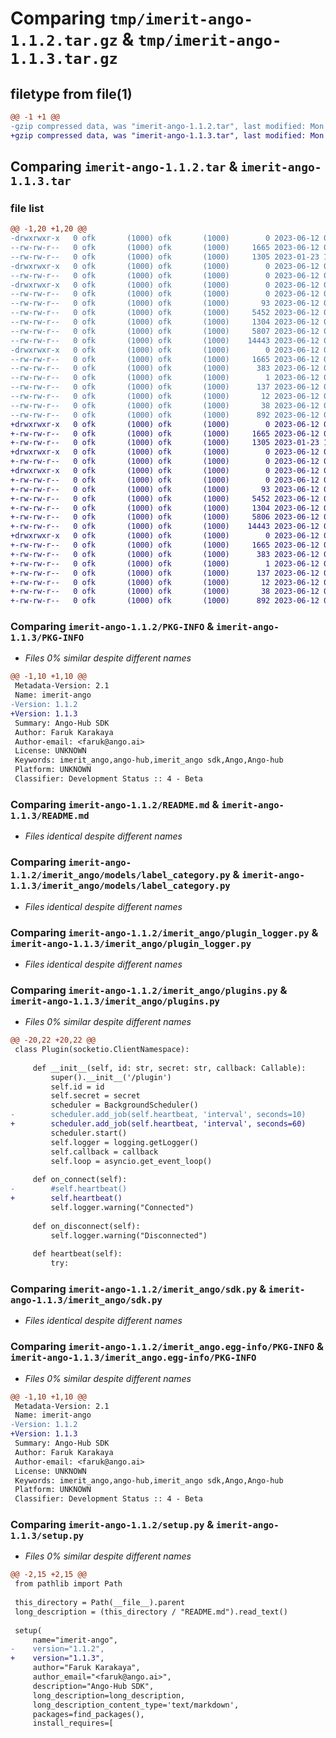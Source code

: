 # Comparing `tmp/imerit-ango-1.1.2.tar.gz` & `tmp/imerit-ango-1.1.3.tar.gz`

## filetype from file(1)

```diff
@@ -1 +1 @@
-gzip compressed data, was "imerit-ango-1.1.2.tar", last modified: Mon Jun 12 07:10:08 2023, max compression
+gzip compressed data, was "imerit-ango-1.1.3.tar", last modified: Mon Jun 12 07:15:38 2023, max compression
```

## Comparing `imerit-ango-1.1.2.tar` & `imerit-ango-1.1.3.tar`

### file list

```diff
@@ -1,20 +1,20 @@
-drwxrwxr-x   0 ofk       (1000) ofk       (1000)        0 2023-06-12 07:10:08.794593 imerit-ango-1.1.2/
--rw-rw-r--   0 ofk       (1000) ofk       (1000)     1665 2023-06-12 07:10:08.794593 imerit-ango-1.1.2/PKG-INFO
--rw-rw-r--   0 ofk       (1000) ofk       (1000)     1305 2023-01-23 13:16:24.000000 imerit-ango-1.1.2/README.md
-drwxrwxr-x   0 ofk       (1000) ofk       (1000)        0 2023-06-12 07:10:08.794593 imerit-ango-1.1.2/imerit_ango/
--rw-rw-r--   0 ofk       (1000) ofk       (1000)        0 2023-06-12 06:48:10.000000 imerit-ango-1.1.2/imerit_ango/__init__.py
-drwxrwxr-x   0 ofk       (1000) ofk       (1000)        0 2023-06-12 07:10:08.794593 imerit-ango-1.1.2/imerit_ango/models/
--rw-rw-r--   0 ofk       (1000) ofk       (1000)        0 2023-06-12 06:48:10.000000 imerit-ango-1.1.2/imerit_ango/models/__init__.py
--rw-rw-r--   0 ofk       (1000) ofk       (1000)       93 2023-06-12 06:48:10.000000 imerit-ango-1.1.2/imerit_ango/models/enums.py
--rw-rw-r--   0 ofk       (1000) ofk       (1000)     5452 2023-06-12 06:48:10.000000 imerit-ango-1.1.2/imerit_ango/models/label_category.py
--rw-rw-r--   0 ofk       (1000) ofk       (1000)     1304 2023-06-12 06:48:10.000000 imerit-ango-1.1.2/imerit_ango/plugin_logger.py
--rw-rw-r--   0 ofk       (1000) ofk       (1000)     5807 2023-06-12 07:09:17.000000 imerit-ango-1.1.2/imerit_ango/plugins.py
--rw-rw-r--   0 ofk       (1000) ofk       (1000)    14443 2023-06-12 06:48:10.000000 imerit-ango-1.1.2/imerit_ango/sdk.py
-drwxrwxr-x   0 ofk       (1000) ofk       (1000)        0 2023-06-12 07:10:08.794593 imerit-ango-1.1.2/imerit_ango.egg-info/
--rw-rw-r--   0 ofk       (1000) ofk       (1000)     1665 2023-06-12 07:10:08.000000 imerit-ango-1.1.2/imerit_ango.egg-info/PKG-INFO
--rw-rw-r--   0 ofk       (1000) ofk       (1000)      383 2023-06-12 07:10:08.000000 imerit-ango-1.1.2/imerit_ango.egg-info/SOURCES.txt
--rw-rw-r--   0 ofk       (1000) ofk       (1000)        1 2023-06-12 07:10:08.000000 imerit-ango-1.1.2/imerit_ango.egg-info/dependency_links.txt
--rw-rw-r--   0 ofk       (1000) ofk       (1000)      137 2023-06-12 07:10:08.000000 imerit-ango-1.1.2/imerit_ango.egg-info/requires.txt
--rw-rw-r--   0 ofk       (1000) ofk       (1000)       12 2023-06-12 07:10:08.000000 imerit-ango-1.1.2/imerit_ango.egg-info/top_level.txt
--rw-rw-r--   0 ofk       (1000) ofk       (1000)       38 2023-06-12 07:10:08.794593 imerit-ango-1.1.2/setup.cfg
--rw-rw-r--   0 ofk       (1000) ofk       (1000)      892 2023-06-12 07:09:17.000000 imerit-ango-1.1.2/setup.py
+drwxrwxr-x   0 ofk       (1000) ofk       (1000)        0 2023-06-12 07:15:38.023683 imerit-ango-1.1.3/
+-rw-rw-r--   0 ofk       (1000) ofk       (1000)     1665 2023-06-12 07:15:38.023683 imerit-ango-1.1.3/PKG-INFO
+-rw-rw-r--   0 ofk       (1000) ofk       (1000)     1305 2023-01-23 13:16:24.000000 imerit-ango-1.1.3/README.md
+drwxrwxr-x   0 ofk       (1000) ofk       (1000)        0 2023-06-12 07:15:38.023683 imerit-ango-1.1.3/imerit_ango/
+-rw-rw-r--   0 ofk       (1000) ofk       (1000)        0 2023-06-12 07:14:27.000000 imerit-ango-1.1.3/imerit_ango/__init__.py
+drwxrwxr-x   0 ofk       (1000) ofk       (1000)        0 2023-06-12 07:15:38.023683 imerit-ango-1.1.3/imerit_ango/models/
+-rw-rw-r--   0 ofk       (1000) ofk       (1000)        0 2023-06-12 07:14:27.000000 imerit-ango-1.1.3/imerit_ango/models/__init__.py
+-rw-rw-r--   0 ofk       (1000) ofk       (1000)       93 2023-06-12 07:14:27.000000 imerit-ango-1.1.3/imerit_ango/models/enums.py
+-rw-rw-r--   0 ofk       (1000) ofk       (1000)     5452 2023-06-12 07:14:27.000000 imerit-ango-1.1.3/imerit_ango/models/label_category.py
+-rw-rw-r--   0 ofk       (1000) ofk       (1000)     1304 2023-06-12 07:14:27.000000 imerit-ango-1.1.3/imerit_ango/plugin_logger.py
+-rw-rw-r--   0 ofk       (1000) ofk       (1000)     5806 2023-06-12 07:15:20.000000 imerit-ango-1.1.3/imerit_ango/plugins.py
+-rw-rw-r--   0 ofk       (1000) ofk       (1000)    14443 2023-06-12 07:14:27.000000 imerit-ango-1.1.3/imerit_ango/sdk.py
+drwxrwxr-x   0 ofk       (1000) ofk       (1000)        0 2023-06-12 07:15:38.023683 imerit-ango-1.1.3/imerit_ango.egg-info/
+-rw-rw-r--   0 ofk       (1000) ofk       (1000)     1665 2023-06-12 07:15:37.000000 imerit-ango-1.1.3/imerit_ango.egg-info/PKG-INFO
+-rw-rw-r--   0 ofk       (1000) ofk       (1000)      383 2023-06-12 07:15:38.000000 imerit-ango-1.1.3/imerit_ango.egg-info/SOURCES.txt
+-rw-rw-r--   0 ofk       (1000) ofk       (1000)        1 2023-06-12 07:15:37.000000 imerit-ango-1.1.3/imerit_ango.egg-info/dependency_links.txt
+-rw-rw-r--   0 ofk       (1000) ofk       (1000)      137 2023-06-12 07:15:37.000000 imerit-ango-1.1.3/imerit_ango.egg-info/requires.txt
+-rw-rw-r--   0 ofk       (1000) ofk       (1000)       12 2023-06-12 07:15:38.000000 imerit-ango-1.1.3/imerit_ango.egg-info/top_level.txt
+-rw-rw-r--   0 ofk       (1000) ofk       (1000)       38 2023-06-12 07:15:38.023683 imerit-ango-1.1.3/setup.cfg
+-rw-rw-r--   0 ofk       (1000) ofk       (1000)      892 2023-06-12 07:15:20.000000 imerit-ango-1.1.3/setup.py
```

### Comparing `imerit-ango-1.1.2/PKG-INFO` & `imerit-ango-1.1.3/PKG-INFO`

 * *Files 0% similar despite different names*

```diff
@@ -1,10 +1,10 @@
 Metadata-Version: 2.1
 Name: imerit-ango
-Version: 1.1.2
+Version: 1.1.3
 Summary: Ango-Hub SDK
 Author: Faruk Karakaya
 Author-email: <faruk@ango.ai>
 License: UNKNOWN
 Keywords: imerit_ango,ango-hub,imerit_ango sdk,Ango,Ango-hub
 Platform: UNKNOWN
 Classifier: Development Status :: 4 - Beta
```

### Comparing `imerit-ango-1.1.2/README.md` & `imerit-ango-1.1.3/README.md`

 * *Files identical despite different names*

### Comparing `imerit-ango-1.1.2/imerit_ango/models/label_category.py` & `imerit-ango-1.1.3/imerit_ango/models/label_category.py`

 * *Files identical despite different names*

### Comparing `imerit-ango-1.1.2/imerit_ango/plugin_logger.py` & `imerit-ango-1.1.3/imerit_ango/plugin_logger.py`

 * *Files identical despite different names*

### Comparing `imerit-ango-1.1.2/imerit_ango/plugins.py` & `imerit-ango-1.1.3/imerit_ango/plugins.py`

 * *Files 0% similar despite different names*

```diff
@@ -20,22 +20,22 @@
 class Plugin(socketio.ClientNamespace):
 
     def __init__(self, id: str, secret: str, callback: Callable):
         super().__init__('/plugin')
         self.id = id
         self.secret = secret
         scheduler = BackgroundScheduler()
-        scheduler.add_job(self.heartbeat, 'interval', seconds=10)
+        scheduler.add_job(self.heartbeat, 'interval', seconds=60)
         scheduler.start()
         self.logger = logging.getLogger()
         self.callback = callback
         self.loop = asyncio.get_event_loop()
 
     def on_connect(self):
-        #self.heartbeat()
+        self.heartbeat()
         self.logger.warning("Connected")
 
     def on_disconnect(self):
         self.logger.warning("Disconnected")
 
     def heartbeat(self):
         try:
```

### Comparing `imerit-ango-1.1.2/imerit_ango/sdk.py` & `imerit-ango-1.1.3/imerit_ango/sdk.py`

 * *Files identical despite different names*

### Comparing `imerit-ango-1.1.2/imerit_ango.egg-info/PKG-INFO` & `imerit-ango-1.1.3/imerit_ango.egg-info/PKG-INFO`

 * *Files 0% similar despite different names*

```diff
@@ -1,10 +1,10 @@
 Metadata-Version: 2.1
 Name: imerit-ango
-Version: 1.1.2
+Version: 1.1.3
 Summary: Ango-Hub SDK
 Author: Faruk Karakaya
 Author-email: <faruk@ango.ai>
 License: UNKNOWN
 Keywords: imerit_ango,ango-hub,imerit_ango sdk,Ango,Ango-hub
 Platform: UNKNOWN
 Classifier: Development Status :: 4 - Beta
```

### Comparing `imerit-ango-1.1.2/setup.py` & `imerit-ango-1.1.3/setup.py`

 * *Files 0% similar despite different names*

```diff
@@ -2,15 +2,15 @@
 from pathlib import Path
 
 this_directory = Path(__file__).parent
 long_description = (this_directory / "README.md").read_text()
 
 setup(
     name="imerit-ango",
-    version="1.1.2",
+    version="1.1.3",
     author="Faruk Karakaya",
     author_email="<faruk@ango.ai>",
     description="Ango-Hub SDK",
     long_description=long_description,
     long_description_content_type='text/markdown',
     packages=find_packages(),
     install_requires=[
```

